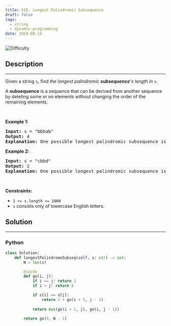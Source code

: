 ```yaml
---
title: 516. Longest Palindromic Subsequence
draft: false
tags: 
  - string
  - dynamic-programming
date: 2024-08-14
---
```


![Difficulty](https://img.shields.io/badge/Difficulty-Medium-blue.svg)

## Description

---
<p>Given a string <code>s</code>, find <em>the longest palindromic <strong>subsequence</strong>&#39;s length in</em> <code>s</code>.</p>

<p>A <strong>subsequence</strong> is a sequence that can be derived from another sequence by deleting some or no elements without changing the order of the remaining elements.</p>

<p>&nbsp;</p>
<p><strong class="example">Example 1:</strong></p>

<pre>
<strong>Input:</strong> s = &quot;bbbab&quot;
<strong>Output:</strong> 4
<strong>Explanation:</strong> One possible longest palindromic subsequence is &quot;bbbb&quot;.
</pre>

<p><strong class="example">Example 2:</strong></p>

<pre>
<strong>Input:</strong> s = &quot;cbbd&quot;
<strong>Output:</strong> 2
<strong>Explanation:</strong> One possible longest palindromic subsequence is &quot;bb&quot;.
</pre>

<p>&nbsp;</p>
<p><strong>Constraints:</strong></p>

<ul>
	<li><code>1 &lt;= s.length &lt;= 1000</code></li>
	<li><code>s</code> consists only of lowercase English letters.</li>
</ul>


## Solution

---
### Python
``` py title='longest-palindromic-subsequence'
class Solution:
    def longestPalindromeSubseq(self, s: str) -> int:
        N = len(s)

        @cache
        def go(i, j):
            if i == j: return 1
            if i > j: return 0

            if s[i] == s[j]:
                return 2 + go(i + 1, j - 1)
            
            return max(go(i + 1, j), go(i, j - 1))
        
        return go(0, N - 1)

```

